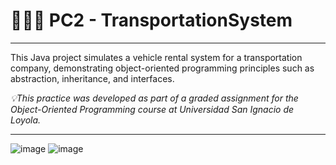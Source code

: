 # 👩🏻‍💻 PC2 - TransportationSystem
-----------------------------------------------------

This Java project simulates a vehicle rental system for a transportation company, demonstrating object-oriented programming principles such as abstraction, inheritance, and interfaces. 

 _💡This practice was developed as part of a graded assignment for the Object-Oriented Programming course at Universidad San Ignacio de Loyola._

-----------------------------------------------------

![image](https://github.com/user-attachments/assets/2a6374bc-5dc5-46ef-ac46-337d515154d6)
![image](https://github.com/user-attachments/assets/43a423c5-4d53-4683-a02d-a2cdd69d3aa1)
